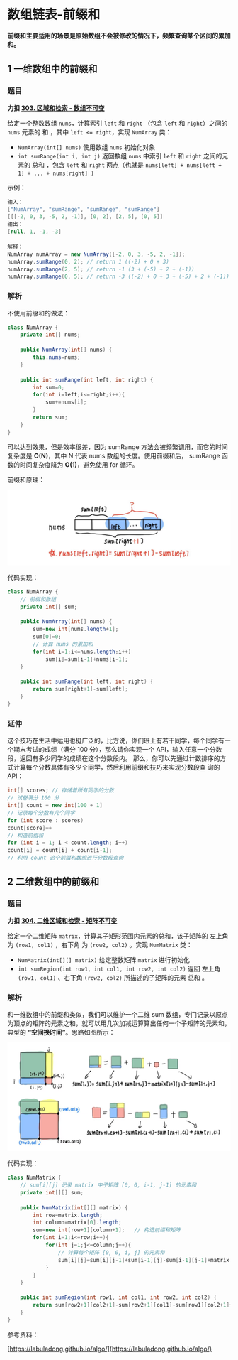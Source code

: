 # 数组链表-前缀和


**前缀和主要适⽤的场景是原始数组不会被修改的情况下，频繁查询某个区间的累加和。**  

## 1 一维数组中的前缀和

### 题目

**力扣 [303. 区域和检索 - 数组不可变](https://leetcode.cn/problems/range-sum-query-immutable/)**

给定一个整数数组  `nums`，计算索引 `left` 和 `right` （包含 `left` 和 `right`）之间的 `nums` 元素的 和 ，其中 `left <= right`，实现 `NumArray` 类：

- `NumArray(int[] nums)` 使用数组 `nums` 初始化对象
- `int sumRange(int i, int j)` 返回数组 `nums` 中索引 `left` 和 `right` 之间的元素的 总和 ，包含 `left` 和 `right` 两点（也就是 `nums[left] + nums[left + 1] + ... + nums[right] )`

示例：

```java
输入：
["NumArray", "sumRange", "sumRange", "sumRange"]
[[[-2, 0, 3, -5, 2, -1]], [0, 2], [2, 5], [0, 5]]
输出：
[null, 1, -1, -3]

解释：
NumArray numArray = new NumArray([-2, 0, 3, -5, 2, -1]);
numArray.sumRange(0, 2); // return 1 ((-2) + 0 + 3)
numArray.sumRange(2, 5); // return -1 (3 + (-5) + 2 + (-1)) 
numArray.sumRange(0, 5); // return -3 ((-2) + 0 + 3 + (-5) + 2 + (-1))
```

### 解析

不使用前缀和的做法：

```java
class NumArray {
    private int[] nums;

    public NumArray(int[] nums) {
        this.nums=nums;
    }
    
    public int sumRange(int left, int right) {
        int sum=0;
        for(int i=left;i<=right;i++){
            sum+=nums[i];
        }
        return sum;
    }
}
```

可以达到效果，但是效率很差，因为 sumRange ⽅法会被频繁调⽤，⽽它的时间复杂度是 **O(N)**，其中 N 代表 nums 数组的⻓度。使⽤前缀和后， sumRange 函数的时间复杂度降为 **O(1)**，避免使用 for 循环。

前缀和原理：

![img1](/img/labuladong/1-1.png)

代码实现：

```java
class NumArray {
    // 前缀和数组
    private int[] sum;

    public NumArray(int[] nums) {
        sum=new int[nums.length+1];
        sum[0]=0;
        // 计算 nums 的累加和
        for(int i=1;i<=nums.length;i++)
            sum[i]=sum[i-1]+nums[i-1];
    }
    
    public int sumRange(int left, int right) {
        return sum[right+1]-sum[left];
    }
}
```

### 延伸

这个技巧在⽣活中运⽤也挺⼴泛的，⽐⽅说，你们班上有若⼲同学，每个同学有⼀个期末考试的成绩（满分
100 分），那么请你实现⼀个 API，输⼊任意⼀个分数段，返回有多少同学的成绩在这个分数段内。
那么，你可以先通过计数排序的⽅式计算每个分数具体有多少个同学，然后利⽤前缀和技巧来实现分数段查
询的 API：  

```java
int[] scores; // 存储着所有同学的分数
// 试卷满分 100 分
int[] count = new int[100 + 1]
// 记录每个分数有⼏个同学
for (int score : scores)
count[score]++
// 构造前缀和
for (int i = 1; i < count.length; i++)
count[i] = count[i] + count[i-1];
// 利⽤ count 这个前缀和数组进⾏分数段查询
```

## 2 二维数组中的前缀和

### 题目

**力扣 [304. 二维区域和检索 - 矩阵不可变](https://leetcode.cn/problems/range-sum-query-2d-immutable/)**

给定一个二维矩阵 `matrix`，计算其子矩形范围内元素的总和，该子矩阵的 左上角 为 `(row1, col1)` ，右下角 为 `(row2, col2)` 。实现 `NumMatrix` 类：

- `NumMatrix(int[][] matrix)` 给定整数矩阵 `matrix` 进行初始化
- `int sumRegion(int row1, int col1, int row2, int col2)` 返回 左上角 `(row1, col1)` 、右下角 `(row2, col2)` 所描述的子矩阵的元素 总和 。

### 解析

和⼀维数组中的前缀和类似，我们可以维护⼀个⼆维 sum 数组，专⻔记录以原点为顶点的矩阵的元素之和，就可以⽤⼏次加减运算算出任何⼀个⼦矩阵的元素和，典型的 **“空间换时间”**。思路如图所示：

![img2](/img/labuladong/1-2.png)

代码实现：

```java
class NumMatrix {
    // sum[i][j] 记录 matrix 中⼦矩阵 [0, 0, i-1, j-1] 的元素和
    private int[][] sum;

    public NumMatrix(int[][] matrix) {
        int row=matrix.length;
        int column=matrix[0].length;
        sum=new int[row+1][column+1];	// 构造前缀和矩阵
        for(int i=1;i<=row;i++){
            for(int j=1;j<=column;j++){
                // 计算每个矩阵 [0, 0, i, j] 的元素和
                sum[i][j]=sum[i][j-1]+sum[i-1][j]-sum[i-1][j-1]+matrix[i-1][j-1];
            }
        }
    }
    
    public int sumRegion(int row1, int col1, int row2, int col2) {
        return sum[row2+1][col2+1]-sum[row2+1][col1]-sum[row1][col2+1]+sum[row1][col1];
    }
}
```



参考资料：

[https://labuladong.github.io/algo/](https://labuladong.github.io/algo/)

